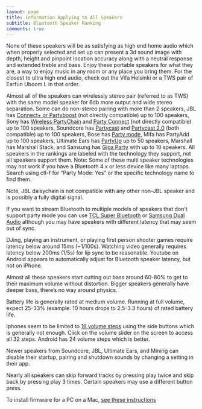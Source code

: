 ```yaml
---
layout: page
title: Information Applying to All Speakers
subtitle: Bluetooth Speaker Ranking
comments: true
---
```


None of these speakers will be as satisfying as high end home audio which when properly selected and set up can present a 3d sound image with depth, height and pinpoint location accuracy along with a neutral response and extended treble and bass. Enjoy these portable speakers for what they are, a way to enjoy music in any room or any place you bring them. For the closest to ultra high end audio, check out the Vifa Helsinki or a TWS pair of Earfun Uboom L in that order.

Almost all of the speakers can wirelessly stereo pair (referred to as TWS) with the same model speaker for 6db more output and wide stereo separation. Some can do non-stereo pairing with more than 2 speakers, JBL has [Connect+ or Partyboost](https://uk.jbl.com/blog/connect-jbl-speakers.html) (not directly compatible) up to 100 speakers, Sony has [Wireless PartyChain](https://www.sony.com/electronics/support/articles/MC000028) and [Party Connect](https://www.sony.com/electronics/support/articles/MC000028) (not directly compatible) up to 100 speakers, Soundcore has [Partycast](https://us.soundcore.com/pages/partycast) and [Partycast 2.0](https://support.soundcore.com/s/article/What-are-the-differences-between-Partycast-2-0-and-Partycast-1-0) (both compatible) up to 100 speakers, Bose has [Party mode](https://www.bose.co.uk/en_gb/support/articles/HC1597/productCodes/soundlink_color_ii/article.html), Mifa has PartyAdd up to 100 speakers, Ultimate Ears has [PartyUp](https://www.ultimateears.com/en-us/features/party-up.html) up to 50 speakers, Marshall has Marshall Stack, and Samsung has [Giga Party](https://www.samsung.com/us/support/answer/ANS00086422/) with up to 10 speakers. All speakers in the rankings are labeled with the technology they support, not all speakers support them. Note: Some of these multi speaker technologies may not work if you have a Bluetooth 4.x or less device like many laptops. Search using ctl-f for “Party Mode: Yes” or the specific technology name to find them.

Note, JBL daisychain is not compatible with any other non-JBL speaker and is possibly a fully digital signal.

If you want to stream Bluetooth to multiple models of speakers that don't support party mode you can use [TCL Super Bluetooth](https://www.androidcentral.com/tcl-20s-and-tcl-20-se-review) or [Samsung Dual Audio](https://www.samsung.com/latin_en/support/mobile-devices/how-can-i-use-dual-audio-to-share-media-on-multiple-devices/) although you may have speakers with different latency that may seem out of sync.

DJing, playing an instrument, or playing first person shooter games require latency below around 15ms (~1/100s). Watching video generally requires latency below 200ms (1/5s) for lip sync to be reasonable. Youtube on Android appears to automatically adjust for Bluetooth speaker latency, but not on iPhone.

Almost all these speakers start cutting out bass around 60-80% to get to their maximum volume without distortion. Bigger speakers generally have deeper bass, there’s no way around physics.

Battery life is generally rated at medium volume. Running at full volume, expect 25-33% (example: 10 hours drops to 2.5-3.3 hours) of rated battery life.

Iphones seem to be limited to [16 volume steps](https://www.reddit.com/r/iOSBeta/comments/cn904f/feature_the_volume_control_is_back_to_16_levels/) using the side buttons which is generally not enough. Click on the volume slider on the screen to access all 32 steps. Android has 24 volume steps which is better.

Newer speakers from Soundcore, JBL, Ultimate Ears, and Minirig can disable their startup, pairing and shutdown sounds by changing a setting in their app.

Nearly all speakers can skip forward tracks by pressing play twice and skip back by pressing play 3 times. Certain speakers may use a different button press.

To install firmware for a PC on a Mac, [see these instructions](https://www.reddit.com/r/Bluetooth_Speakers/comments/17slpcs/guide_downgrading_earfun_uboom_l_to_oluvs/)
